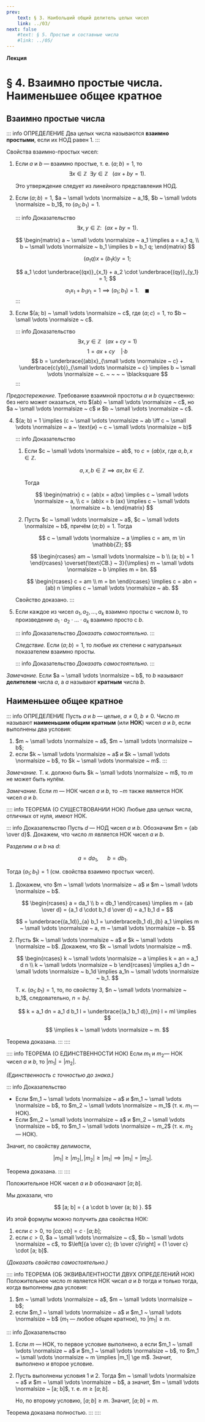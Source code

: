 ```yaml
---
prev:
    text: § 3. Наибольший общий делитель целых чисел
    link: ../03/
next: false
    #text: § 5. Простые и составные числа
    #link: ../05/
---
```


**Лекция**

# § 4. Взаимно простые числа. Наименьшее общее кратное

## Взаимно простые числа

::: info ОПРЕДЕЛЕНИЕ
Два целых числа называются **взаимно простыми**, если их НОД равен 1.
:::

Свойства взаимно-простых чисел:

1. Если $a$ и $b$ — взаимно простые, т. е. $(a; b) = 1$, то
   $$
   \exists x \in \mathbb{Z} ~ ~ \exists y \in \mathbb{Z} ~ ~ ~ (ax + by = 1).
   $$

   Это утверждение следует из линейного представления НОД.

2. Если $(a; b) = 1$, $a ~ \small \vdots \normalsize ~ a_1$, $b ~ \small \vdots \normalsize ~ b_1$, то $(a_1; b_1) = 1$.

   ::: info Доказательство
   $$
   \exists x, y \in \mathbb{Z}: ~ ~ (ax + by = 1).
   $$

   $$
   \begin{matrix}
   a ~ \small \vdots \normalsize ~ a_1 \implies a = a_1 q, \\
   b ~ \small \vdots \normalsize ~ b_1 \implies b = b_1 q;
   \end{matrix}
   $$

   $$
   (a_1 q) x + (b_1 k) y = 1;
   $$

   $$
   a_1 \cdot \underbrace{(qx)}_{x_1} +
   a_2 \cdot \underbrace{(qy)}_{y_1} = 1;
   $$

   $$
   a_1 x_1 + b_1 y_1 = 1 \implies (a_1; b_1) = 1. ~ ~ ~ ~ \blacksquare
   $$
   :::

3. Если $(a; b) ~ \small \vdots \normalsize ~ c$, где $(a; c) = 1$, то $b ~ \small \vdots \normalsize ~ c$.

   ::: info Доказательство
   $$ \exists x, y \in \mathbb{Z} ~ ~ ~ (ax + cy = 1) $$
   $$ 1 = ax + cy ~ ~ ~ ~ | \cdot b $$
   $$
   b = \underbrace{(ab)x}_{\small \vdots \normalsize ~ c} +
   \underbrace{c(yb)}_{\small \vdots \normalsize ~ c}
   \implies b ~ \small \vdots \normalsize ~ c. ~ ~ ~ ~ \blacksquare
   $$
   :::

*Предостережение.* Требование взаимной простоты $a$ и $b$ существенно: без него может оказаться, что $(ab) ~ \small \vdots \normalsize ~ c$, но $a ~ \small \vdots \normalsize ~ c$ и $b ~ \small \vdots \normalsize ~ c$.

4. $(a; b) = 1 \implies (c ~ \small \vdots \normalsize ~ ab \iff c ~ \small \vdots \normalsize ~ a ~ \text{и} ~ c ~ \small \vdots \normalsize ~ b)$

   ::: info Доказательство
   1. Если $c ~ \small \vdots \normalsize ~ ab$, то $c = (ab)x$, где $a, b, x \in \mathbb{Z}$.
      
      $$
      a, x, b \in \mathbb{Z} \implies ax, bx \in \mathbb{Z}.
      $$

      Тогда

      $$
      \begin{matrix}
      c = (ab)x = a(bx) \implies c ~ \small \vdots \normalsize ~ a, \\
      c = (ab)x = b (ax) \implies c ~ \small \vdots \normalsize ~ b.
      \end{matrix}
      $$
   
   2. Пусть $c ~ \small \vdots \normalsize ~ a$, $c ~ \small \vdots \normalsize ~ b$, причём $(a; b) = 1$. Тогда

      $$
      c ~ \small \vdots \normalsize ~ a \implies c = am, m \in \mathbb{Z};
      $$
      
      $$
      \begin{rcases}
      am ~ \small \vdots \normalsize ~ b \\
      (a; b) = 1
      \end{rcases} \overset{\text{CB.} ~ 3}{\implies} m ~ \small \vdots \normalsize ~ b \implies m = bn.
      $$

      $$
      \begin{rcases}
      c = am \\
      m = bn
      \end{rcases} \implies c = abn = (ab) n \implies c ~ \small \vdots \normalsize ~ ab.
      $$

   Свойство доказано.
   :::

5. Если каждое из чисел $a_1, a_2, ..., a_k$ взаимно просты с числом $b$, то произведение $a_1 \cdot a_2 \cdot ... \cdot a_k$ взаимно просто с $b$.
   
   ::: info Доказательство
   *Доказать самостоятельно.*
   :::

   *Следствие.* Если $(a; b) = 1$, то любые их степени с натуральных показателем взаимно просты.
   
   ::: info Доказательство
   *Доказать самостоятельно.*
   :::

*Замечание.* Если $a ~ \small \vdots \normalsize ~ b$, то $b$ называют **делителем** числа $a$, а $a$ называют **кратным** числа $b$.

## Наименьшее общее кратное

::: info ОПРЕДЕЛЕНИЕ
Пусть $a$ и $b$ — целые, $a \ne 0$, $b \ne 0$. Число $m$ называют **наименьшим общим кратным** (или **НОК**) чисел $a$ и $b$, если выполнены два условия:

1. $m ~ \small \vdots \normalsize ~ a$, $m ~ \small \vdots \normalsize ~ b$;
2. если $k ~ \small \vdots \normalsize ~ a$ и $k ~ \small \vdots \normalsize ~ b$, то $k ~ \small \vdots \normalsize ~ m$.
:::

*Замечание.* Т. к. должно быть $k ~ \small \vdots \normalsize ~ m$, то $m$ не может быть нулём.

*Замечание.* Если $m$ — НОК чисел $a$ и $b$, то $-m$ также является НОК чисел $a$ и $b$.

:::: info ТЕОРЕМА (О СУЩЕСТВОВАНИИ НОК)
Любые два целых числа, отличных от нуля, имеют НОК.

::: info Доказательство
Пусть $d$ — НОД чисел $a$ и $b$. Обозначим $m = {ab \over d}$. Докажем, что число $m$ является НОК чисел $a$ и $b$.

Разделим $a$ и $b$ на $d$:

$$
a = da_1, ~ ~ ~ ~ ~ ~ b = db_1.
$$

Тогда $(a_1; b_1) = 1$ (см. свойства взаимно простых чисел).

1. Докажем, что $m ~ \small \vdots \normalsize ~ a$ и $m ~ \small \vdots \normalsize ~ b$.

   $$
   \begin{rcases}
   a = da_1 \\
   b = db_1
   \end{rcases} \implies
   m = {ab \over d} = {a_1 d \cdot b_1 d \over d} = a_1 b_1 d =
   $$

   $$
   = \underbrace{(a_1d)}_{a} b_1 = \underbrace{b_1 d}_{b} a_1 \implies m ~ \small \vdots \normalsize ~ a, m ~ \small \vdots \normalsize ~ b.
   $$

2. Пусть $k ~ \small \vdots \normalsize ~ a$ и $k ~ \small \vdots \normalsize ~ b$. Докажем, что $k ~ \small \vdots \normalsize ~ m$.

   $$
   \begin{rcases}
   k ~ \small \vdots \normalsize ~ a \implies k = an = a_1 d n \\
   k ~ \small \vdots \normalsize ~ b
   \end{rcases} \implies a_1 dn ~ \small \vdots \normalsize ~ b_1d \implies a_1n ~ \small \vdots \normalsize ~ b_1.
   $$

   Т. к. $(a_1; b_1) = 1$, то, по свойству 3, $n ~ \small \vdots \normalsize ~ b_1$, следовательно, $n = b_1 l$.

   $$
   k = a_1 dn = a_1 d b_1 l = \underbrace{(a_1 b_1 d)}_{m} l = ml \implies
   $$

   $$
   \implies k ~ \small \vdots \normalsize ~ m.
   $$

Теорема доказана.
:::
::::

:::: info ТЕОРЕМА (О ЕДИНСТВЕННОСТИ НОК)
Если $m_1$ и $m_2$— НОК чисел $a$ и $b$, то $|m_1| = |m_2|$.

*(Единственность с точностью до знака.)*

::: info Доказательство
* Если $m_1 ~ \small \vdots \normalsize ~ a$ и $m_1 ~ \small \vdots \normalsize ~ b$, то $m_2 ~ \small \vdots \normalsize ~ m_1$ (т. к. $m_1$ — НОК).
* Если $m_2 ~ \small \vdots \normalsize ~ a$ и $m_2 ~ \small \vdots \normalsize ~ b$, то $m_1 ~ \small \vdots \normalsize ~ m_2$ (т. к. $m_2$ — НОК).

Значит, по свойству делимости,

$$
|m_1| \ge |m_2|, |m_2| \ge |m_1| \implies |m_1| = |m_2|.
$$

Теорема доказана.
:::
::::

Положительное НОК чисел $a$ и $b$ обозначают $[a; b]$.

Мы доказали, что

$$
[a; b] = { a \cdot b \over (a; b) }.
$$

Из этой формулы можно получить два свойства НОК:

1. если $c > 0$, то $[ca; cb] = c \cdot [a; b]$;
2. если $c > 0$, $a ~ \small \vdots \normalsize ~ c$, $b ~ \small \vdots \normalsize ~ c$, то $\left[{a \over c}; {b \over c}\right] = {1 \over c} \cdot [a; b]$.

*(Доказать свойства самостоятельно.)*

:::: info ТЕОРЕМА (ОБ ЭКВИВАЛЕНТНОСТИ ДВУХ ОПРЕДЕЛЕНИЙ НОК)
Положительное число $m$ является НОК чисал $a$ и $b$ тогда и только тогда, когда выполнены два условия:
1. $m ~ \small \vdots \normalsize ~ a$, $m ~ \small \vdots \normalsize ~ b$;
2. если $m_1 ~ \small \vdots \normalsize ~ a$ и $m_1 ~ \small \vdots \normalsize ~ b$ ($m_1$ — любое общее кратное), то $|m_1| \ge m$.

::: info Доказательство
1. Если $m$ — НОК, то первое условие выполнено, а если $m_1 ~ \small \vdots \normalsize ~ a$ и $m_1 ~ \small \vdots \normalsize ~ b$, то $m_1 ~ \small \vdots \normalsize ~ m \implies |m_1| \ge m$. Значит, выполнено и второе условие.

2. Пусть выполнены условия 1 и 2. Тогда $m ~ \small \vdots \normalsize ~ a$ и $m ~ \small \vdots \normalsize ~ b$, а значит, $m ~ \small \vdots \normalsize ~ [a; b]$, т. е. $m \ge [a;b]$.

   Но, по второму условию, $[a; b] \ge m$. Значит, $[a; b] = m$.

Теорема доказана полностью.
:::
::::